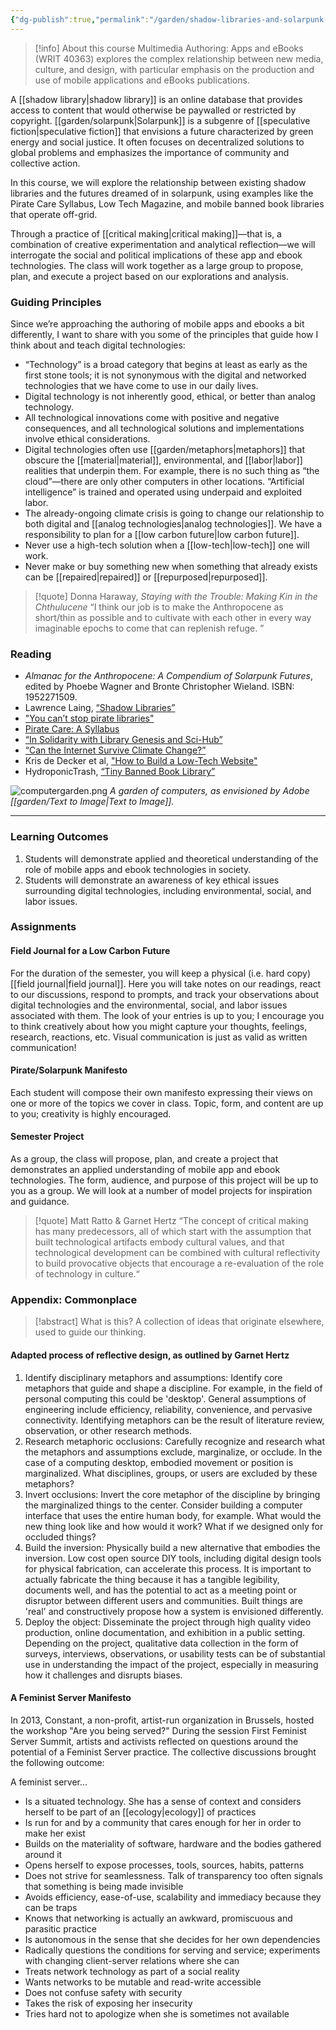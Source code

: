 ```yaml
---
{"dg-publish":true,"permalink":"/garden/shadow-libraries-and-solarpunk-futures/","tags":["🌳woody","📓Course"],"noteIcon":"3","created":"2024-04-07T19:11:17.917-05:00","updated":"2024-04-08T14:20:02.425-05:00"}
---
```


> [!info] About this course
> Multimedia Authoring: Apps and eBooks (WRIT 40363) explores the complex relationship between new media, culture, and design, with particular emphasis on the production and use of mobile applications and eBooks publications.

A [[shadow library\|shadow library]] is an online database that provides access to content that would otherwise be paywalled or restricted by copyright. [[garden/solarpunk\|Solarpunk]] is a subgenre of [[speculative fiction\|speculative fiction]] that envisions a future characterized by green energy and social justice. It often focuses on decentralized solutions to global problems and emphasizes the importance of community and collective action.

In this course, we will explore the relationship between existing shadow libraries and the futures dreamed of in solarpunk, using examples like the Pirate Care Syllabus, Low Tech Magazine, and mobile banned book libraries that operate off-grid.

Through a practice of [[critical making\|critical making]]—that is, a combination of creative experimentation and analytical reflection—we will interrogate the social and political implications of these app and ebook technologies. The class will work together as a large group to propose, plan, and execute a project based on our explorations and analysis.

### Guiding Principles
Since we’re approaching the authoring of mobile apps and ebooks a bit differently, I want to share with you some of the principles that guide how I think about and teach digital technologies:

- “Technology” is a broad category that begins at least as early as the first stone tools; it is not synonymous with the digital and networked technologies that we have come to use in our daily lives.
- Digital technology is not inherently good, ethical, or better than analog technology.
- All technological innovations come with positive and negative consequences, and all technological solutions and implementations involve ethical considerations.
- Digital technologies often use [[garden/metaphors\|metaphors]] that obscure the [[material\|material]], environmental, and [[labor\|labor]] realities that underpin them. For example, there is no such thing as “the cloud”—there are only other computers in other locations. “Artificial intelligence” is trained and operated using underpaid and exploited labor.
- The already-ongoing climate crisis is going to change our relationship to both digital and [[analog technologies\|analog technologies]]. We have a responsibility to plan for a [[low carbon future\|low carbon future]].
- Never use a high-tech solution when a [[low-tech\|low-tech]] one will work.
- Never make or buy something new when something that already exists can be [[repaired\|repaired]] or [[repurposed\|repurposed]].

> [!quote] Donna Haraway, *Staying with the Trouble: Making Kin in the Chthulucene*
> “I think our job is to make the Anthropocene as short/thin as possible and to cultivate with each other in every way imaginable epochs to come that can replenish refuge. ”

### Reading
- *Almanac for the Anthropocene: A Compendium of Solarpunk Futures*, edited by Phoebe Wagner and Bronte Christopher Wieland. ISBN: 1952271509.
- Lawrence Laing, [“Shadow Libraries”](https://www.e-flux.com/journal/shadow-libraries/)
- ["You can’t stop pirate libraries"](https://reason.com/2022/07/24/you-cant-stop-pirate-libraries/)
- [Pirate Care: A Syllabus](https://syllabus.pirate.care/)
- [“In Solidarity with Library Genesis and Sci-Hub”](http://custodians.online/)
- [“Can the Internet Survive Climate Change?”](https://newrepublic.com/article/155993/can-internet-survive-climate-change)
- Kris de Decker et al, ["How to Build a Low-Tech Website"](https://solar.lowtechmagazine.com/2018/09/how-to-build-a-low-tech-website/)
- HydroponicTrash, [“Tiny Banned Book Library”](https://anarchosolarpunk.substack.com/p/bannedbooklibrary)

![computergarden.png](/img/user/garden/computergarden.png)
*A garden of computers, as envisioned by Adobe [[garden/Text to Image\|Text to Image]].*
<hr>

### Learning Outcomes
1. Students will demonstrate applied and theoretical understanding of the role of mobile apps and ebook technologies in society.  
2. Students will demonstrate an awareness of key ethical issues surrounding digital technologies, including environmental, social, and labor issues.

### Assignments
#### Field Journal for a Low Carbon Future
For the duration of the semester, you will keep a physical (i.e. hard copy) [[field journal\|field journal]]. Here you will take notes on our readings, react to our discussions, respond to prompts, and track your observations about digital technologies and the environmental, social, and labor issues associated with them. The look of your entries is up to you; I encourage you to think creatively about how you might capture your thoughts, feelings, research, reactions, etc. Visual communication is just as valid as written communication!

#### Pirate/Solarpunk Manifesto
Each student will compose their own manifesto expressing their views on one or more of the topics we cover in class. Topic, form, and content are up to you; creativity is highly encouraged.

#### Semester Project
As a group, the class will propose, plan, and create a project that demonstrates an applied understanding of mobile app and ebook technologies. The form, audience, and purpose of this project will be up to you as a group. We will look at a number of model projects for inspiration and guidance.

> [!quote] Matt Ratto & Garnet Hertz
> “The concept of critical making has many predecessors, all of which start with the assumption that built technological artifacts embody cultural values, and that technological development can be combined with cultural reflectivity to build provocative objects that encourage a re-evaluation of the role of technology in culture.“
### Appendix: Commonplace

> [!abstract] What is this?
> A collection of ideas that originate elsewhere, used to guide our thinking.
#### Adapted process of reflective design, as outlined by Garnet Hertz
1. Identify disciplinary metaphors and assumptions: Identify core metaphors that guide and shape a discipline. For example, in the field of personal computing this could be 'desktop'. General assumptions of engineering include efficiency, reliability, convenience, and pervasive connectivity. Identifying metaphors can be the result of literature review, observation, or other research methods.
2. Research metaphoric occlusions: Carefully recognize and research what the metaphors and assumptions exclude, marginalize, or occlude. In the case of a computing desktop, embodied movement or position is marginalized. What disciplines, groups, or users are excluded by these metaphors?
3. Invert occlusions: Invert the core metaphor of the discipline by bringing the marginalized things to the center. Consider building a computer interface that uses the entire human body, for example. What would the new thing look like and how would it work? What if we designed only for occluded things?
4. Build the inversion: Physically build a new alternative that embodies the inversion. Low cost open source DIY tools, including digital design tools for physical fabrication, can accelerate this process. It is important to actually fabricate the thing because it has a tangible legibility, documents well, and has the potential to act as a meeting point or disruptor between different users and communities. Built things are 'real' and constructively propose how a system is envisioned differently.
5. Deploy the object: Disseminate the project through high quality video production, online documentation, and exhibition in a public setting. Depending on the project, qualitative data collection in the form of surveys, interviews, observations, or usability tests can be of substantial use in understanding the impact of the project, especially in measuring how it challenges and disrupts biases.

#### A Feminist Server Manifesto
In 2013, Constant, a non-profit, artist-run organization in Brussels, hosted the workshop "Are you being served?" During the session First Feminist Server Summit, artists and activists reflected on questions around the potential of a Feminist Server practice. The collective discussions brought the following outcome:

A feminist server...  
- Is a situated technology. She has a sense of context and considers herself to be part of an [[ecology\|ecology]] of practices  
- Is run for and by a community that cares enough for her in order to make her exist  
- Builds on the materiality of software, hardware and the bodies gathered around it  
- Opens herself to expose processes, tools, sources, habits, patterns  
- Does not strive for seamlessness. Talk of transparency too often signals that something is being made invisible  
- Avoids efficiency, ease-of-use, scalability and immediacy because they can be traps  
- Knows that networking is actually an awkward, promiscuous and parasitic practice  
- Is autonomous in the sense that she decides for her own dependencies  
- Radically questions the conditions for serving and service; experiments with changing client-server relations where she can
- Treats network technology as part of a social reality  
- Wants networks to be mutable and read-write accessible
- Does not confuse safety with security
- Takes the risk of exposing her insecurity
- Tries hard not to apologize when she is sometimes not available